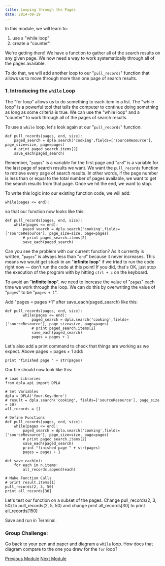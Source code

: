 ```yaml
---
title: Looping through the Pages
date: 2014-09-19
---
```


In this module, we will learn to:

1. use a "while loop"
1. create a "counter"

We're getting there! We have a function to gather all of the search results on any given page. We now need a way to work systematically through all of the pages available.

To do that, we will add another loop to our "`pull_records`" function that allows us to move through more than one page of search results.

### 1. Introducing the `while` Loop

The "for loop" allows us to do something to each item in a list. The "while loop" is a powerful tool that tells the computer to continue doing something as long as some criteria is true. We can use the "while loop" and a "counter" to work through all of the pages of search results.

To use a `while` loop, let's look again at our "`pull_records`" function.

	def pull_records(pages, end, size):
		paged_search = dpla.search('cooking',fields=['sourceResource'], page_size=size, page=pages)
		# print paged_search.items[2]
		save_each(paged_search)

Remember, "`pages`" is a variable for the first page and "`end`" is a variable for the last page of search results we want. We want the `pull_records` function to retrieve every page of search results. In other words, if the page number is less than or equal to the total number of pages available, we want to get the search results from that page. Once we hit the end, we want to stop.

To write this logic into our existing function code, we will add:

	while(pages <= end):

so that our function now looks like this:

	def pull_records(pages, end, size):
		while(pages <= end):
			paged_search = dpla.search('cooking',fields=['sourceResource'], page_size=size, page=pages)
			# print paged_search.items[2]
			save_each(paged_search)

Can you see the problem with our current function? As it currently is written, "`pages`" is always less than "`end`" because it never increases. This means we would get stuck in an "**infinite loop**" if we tried to run the code right now &mdash; don't run the code at this point! If you did, that's OK, just stop the execution of the program with by hitting `ctrl + c` on the keyboard.

To avoid an "**infinite loop**", we need to increase the value of "`pages`" each time we work through the loop. We can do this by overwriting the value of "`pages`" to be "`pages + 1`".

Add "pages = pages +1" after <span class="command">save_each(paged_search)</span> like this:
	
	def pull_records(pages, end, size):
			while(pages <= end):
				paged_search = dpla.search('cooking',fields=['sourceResource'], page_size=size, page=pages)
				# print paged_search.items[2]					
				save_each(paged_search)
				pages = pages + 1

Let's also add a print command to check that things are working as we expect. Above <span class = "command">pages = pages + 1</span> add:

	print "finished page " + str(pages)

Our file should now look like this:

	# Load Libraries
	from dpla.api import DPLA

	# Set Variables
	dpla = DPLA('Your-Key-Here')
	# result = dpla.search('cooking', fields=['sourceResource'], page_size = 50)
	all_records = []

	# Define Functions
	def pull_records(pages, end, size):
		while(pages <= end):
			paged_search = dpla.search('cooking',fields=['sourceResource'], page_size=size, page=pages)
			# print paged_search.items[2]
			save_each(paged_search)
			print "finished page " + str(pages)
			pages = pages + 1

	def save_each(n):
		for each in n.items:
			all_records.append(each)

	# Make Function Calls
	# print result.items[1]
	pull_records(2, 3, 50)
	print all_records[30]

Let's test our function on a subset of the pages. Change <span class="command">pull_records(2, 3, 50)</span> to <span class="command">pull_records(2, 5, 50)</span> and change <span class="command">print all_records[30]</span> to <span class="command">print all_records[150]</span>

Save and run in Terminal.

### Group Challenge: 

Go back to your pen and paper and diagram a `while` loop. How does that diagram compare to the one you drew for the `for` loop?


<span class="left">[Previous Module](module07.html)</span>
<span class="right">[Next Module](module09.html)</span>
